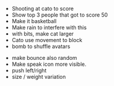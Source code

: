 * Shooting at cato to score
* Show top 3 people that got to score 50
* Make it basketball
* Make rain to interfere with this
* with bits, make cat larger
* Cato use movement to block
* bomb to shuffle avatars
- make bounce also random
- Make speak icon more visible.
- push left/right
- size / weight variation